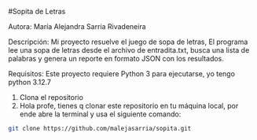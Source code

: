 #Sopita de Letras

Autora: María Alejandra Sarria Rivadeneira 

Descripción: Mi proyecto resuelve el juego de sopa de letras, El programa lee una sopa de letras desde  el archivo de entradita.txt, busca una lista de palabras y genera un reporte en formato JSON con los resultados.

Requisitos:
Este proyecto requiere Python 3 para ejecutarse, yo tengo python 3.12.7

1. Clona el repositorio
2. Hola profe, tienes q clonar este repositorio en tu máquina local, por ende abre la terminal y usa el siguiente comando:

```bash
git clone https://github.com/malejasarria/sopita.git

